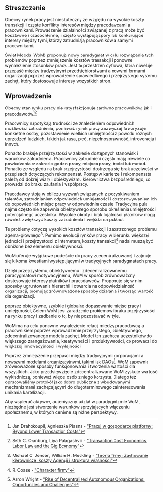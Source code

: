 ## Streszczenie

Obecny rynek pracy jest nieskuteczny ze względu na wysokie koszty transakcji i częste konflikty interesów między pracodawcami a pracownikami. Prowadzenie działalności związanej z pracą może być kosztowne i czasochłonne, i często występują spory lub konkurujące interesy między tymi, którzy zatrudniają pracowników a samymi pracownikami.

Świat Meeds (WoM) proponuje nowy paradygmat w celu rozwiązania tych problemów poprzez zmniejszenie kosztów transakcji i ponowne wynalezienie stosunków pracy. Jest to przestrzeń cyfrowa, która niweluje przepaść między tradycyjnymi przedsiębiorstwami a nowymi formami organizacji poprzez wprowadzenie sprawiedliwego i przejrzystego systemu zachęt, który dostosowuje interesy wszystkich stron.

## Wprowadzenie

Obecny stan rynku pracy nie satysfakcjonuje zarówno pracowników, jak i pracodawców<sup id="fnref:1"></sup></a></sup>[^2][^3]

Pracownicy napotykają trudności ze znalezieniem odpowiednich możliwości zatrudnienia, ponieważ rynek pracy zazwyczaj faworyzuje konkretne osoby, pozostawienie wielkich umiejętności z powodu różnych uprzedzeń ludzkich, takich jak rasa, płeć, niepełnosprawność, introveracja i innych.

Ponadto brakuje przejrzystości w zakresie dostępnych stanowisk i warunków zatrudnienia. Pracownicy zatrudnieni często mają niewiele do powiedzenia w zakresie godzin pracy, miejsca pracy, treści lub metod. Ponadto ze względu na brak przejrzystości dostrzega się brak uczciwości w przepisach dotyczących rekompensat. Postęp w karierze i rekompensata zależą od dobrej wiary i obiektywizmu kierownictwa bezpośredniego, co prowadzi do braku zaufania i współpracy.

Pracodawcy stoją w obliczu wyzwań związanych z pozyskiwaniem talentów, zatrudnianiem odpowiednich umiejętności i dostosowywaniem ich do odpowiednich miejsc pracy w odpowiednim czasie. Tradycyjna pula najmu często nie zapewnia obiektywnego sposobu określenia umiejętności potencjalnego uczestnika. Wysokie obroty i brak lojalności płatników mogą również zwiększyć koszty zatrudnienia i wejścia na pokład.

Te problemy dotyczą wysokich kosztów transakcji i zaostrzonego problemu agenta-głównego[^4]. Pomimo ewolucji rynków pracy w kierunku większej jedności i przejrzystości z Internetem, koszty transakcji[^5] nadal muszą być obniżone bez elementu obiektywności.

WoM oferuje wyjątkowe podejście do pracy zdecentralizowanej i zajmuje się kilkoma kwestiami występującymi w tradycyjnych paradygmatach pracy.

Dzięki przejrzystemu, obiektywnemu i zdecentralizowanemu paradygmatowi motywacyjnemu, WoM w sposób zrównoważony dostosowuje interesy płatników i pracodawców. Proponuje się w nim sposoby ugruntowania hierarchii i otwarcia na odpowiedzialność organizacji, promując zrównoważone sposoby działania i tworząc wartość dla organizacji.

poprzez obiektywne, szybkie i globalne dopasowanie miejsc pracy i umiejętności, Celem WoM jest zaradzenie problemowi braku przejrzystości na rynku pracy i zadbanie o to, by nie pozostawać w tyle.

WoM ma na celu ponowne wynalezienie relacji między pracodawcą a pracownikiem poprzez wprowadzenie przejrzystego, obiektywnego, zdecentralizowanego modelu zachęt. Model ten zachęca uczestników do większego zaangażowania, kreatywności i produktywności, co prowadzi do większej innowacyjności i wydajności.

Poprzez zmniejszenie przepaści między tradycyjnymi korporacjami a nowszymi modelami organizacyjnymi, takimi jak DAOs[^6], WoM zapewnia zrównoważone sposoby funkcjonowania i tworzenia wartości dla wszystkich. Jako przedsięwzięcie zdecentralizowane WoM zyskuje wartość wykładniczą, ponieważ więcej osób z niego korzysta. Dlatego też opracowaliśmy protokół jako dobro publiczne z wbudowanymi mechanizmami zachęcającymi do długoterminowego zainteresowania i unikania kartelizacji.

Aby wspierać aktywny, autentyczny udział w paradygmizmie WoM, niezbędne jest stworzenie warunków sprzyjających włączeniu społecznemu, w których cenione są różne perspektywy.


[^1]: Suzanne Young - ["Transaction Cost Economics"](https://www.academia.edu/24703426/Transaction_Cost_Economics)
[^2]: Jan Drahokoupil, Agnieszka Piasna - ["Pracuj w gospodarce platformy: Beyond Lower Transaction Costs"](https://www.intereconomics.eu/contents/year/2017/number/6/article/work-in-the-platform-economy-beyond-lower-transaction-costs.html)
[^3]: Seth C. Oranburg, Liya Palagashvili - ["Transaction Cost Economics, Labor Law and the Gig Economy"](https://dsc.duq.edu/cgi/viewcontent.cgi?article=1115&context=law-faculty-scholarship)
[^4]: Michael C. Jensen, William H. Meckling - ["Teoria firmy: Zachowanie kierownicze, koszty Agencji i struktura własności"](https://www.sfu.ca/~wainwrig/Econ400/jensen-meckling.pdf)
[^5]: R. Coase - ["Charakter firmy"](http://econdse.org/wp-content/uploads/2014/09/firm-coase.pdf)
[^6]: Aaron Wright - ["Rise of Decentralized Autonomous Organizations: Opportunities and Challenges"](https://stanford-jblp.pubpub.org/pub/rise-of-daos/release/1)